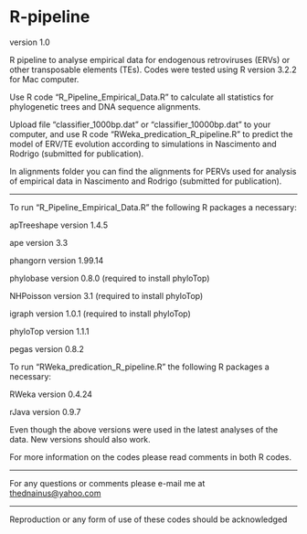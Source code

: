 # R-pipeline
version 1.0

R pipeline to analyse empirical data for endogenous retroviruses (ERVs) or other transposable elements (TEs). Codes were tested using R version 3.2.2 for Mac computer.

Use R code “R_Pipeline_Empirical_Data.R” to calculate all statistics for phylogenetic trees and DNA sequence alignments.

Upload file “classifier_1000bp.dat” or “classifier_10000bp.dat” to your computer, and use R code “RWeka_predication_R_pipeline.R” to predict the model of ERV/TE evolution according to simulations in Nascimento and Rodrigo (submitted for publication). 


In alignments folder you can find the alignments for PERVs used for analysis of empirical data in Nascimento and Rodrigo (submitted for publication).

-------------------------

To run “R_Pipeline_Empirical_Data.R” the following R packages a necessary:

apTreeshape version 1.4.5

ape version 3.3

phangorn version 1.99.14

phylobase version 0.8.0 (required to install phyloTop)

NHPoisson version 3.1 (required to install phyloTop)

igraph version 1.0.1 (required to install phyloTop)

phyloTop version 1.1.1

pegas version 0.8.2



To run “RWeka_predication_R_pipeline.R” the following R packages a necessary:

RWeka version 0.4.24

rJava version 0.9.7

Even though the above versions were used in the latest analyses of the data. New versions should also work.

For more information on the codes please read comments in both R codes.

-------------------------

For any questions or comments please e-mail me at thednainus@yahoo.com


-------------------------

Reproduction or any form of use of these codes should be acknowledged
